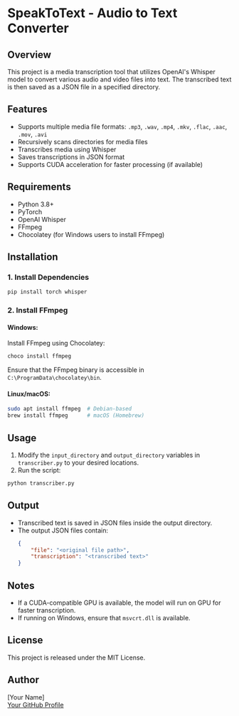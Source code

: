 # SpeakToText - Audio to Text Converter

## Overview

This project is a media transcription tool that utilizes OpenAI's Whisper model to convert various audio and video files into text. The transcribed text is then saved as a JSON file in a specified directory.

## Features

- Supports multiple media file formats: `.mp3`, `.wav`, `.mp4`, `.mkv`, `.flac`, `.aac`, `.mov`, `.avi`
- Recursively scans directories for media files
- Transcribes media using Whisper
- Saves transcriptions in JSON format
- Supports CUDA acceleration for faster processing (if available)

## Requirements

- Python 3.8+
- PyTorch
- OpenAI Whisper
- FFmpeg
- Chocolatey (for Windows users to install FFmpeg)

## Installation

### 1. Install Dependencies

```sh
pip install torch whisper
```

### 2. Install FFmpeg

#### Windows:

Install FFmpeg using Chocolatey:

```sh
choco install ffmpeg
```

Ensure that the FFmpeg binary is accessible in `C:\ProgramData\chocolatey\bin`.

#### Linux/macOS:

```sh
sudo apt install ffmpeg  # Debian-based
brew install ffmpeg      # macOS (Homebrew)
```

## Usage

1. Modify the `input_directory` and `output_directory` variables in `transcriber.py` to your desired locations.
2. Run the script:

```sh
python transcriber.py
```

## Output

- Transcribed text is saved in JSON files inside the output directory.
- The output JSON files contain:
  ```json
  {
      "file": "<original file path>",
      "transcription": "<transcribed text>"
  }
  ```

## Notes

- If a CUDA-compatible GPU is available, the model will run on GPU for faster transcription.
- If running on Windows, ensure that `msvcrt.dll` is available.

## License

This project is released under the MIT License.

## Author

[Your Name]\
[Your GitHub Profile](https://github.com/yourgithub)

